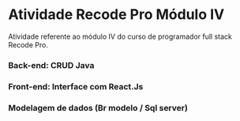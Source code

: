# Atividade Recode Pro Módulo IV

Atividade referente ao módulo IV do curso de programador full stack Recode Pro. 

### Back-end: CRUD Java
### Front-end: Interface com React.Js
### Modelagem de dados (Br modelo / Sql server)
 
